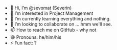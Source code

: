- 👋 Hi, I’m @sevomat (Severin)
- 👀 I’m interested in Project Management
- 🌱 I’m currently learning everything and nothing.
- 💞️ I’m looking to collaborate on ... hmm we'll see.
- 📫 How to reach me on GitHub - why not
- 😄 Pronouns: he/him/his
- ⚡ Fun fact: ?

<!---
sevomat/sevomat is a ✨ special ✨ repository because its `README.md` (this file) appears on your GitHub profile.
You can click the Preview link to take a look at your changes.
--->
